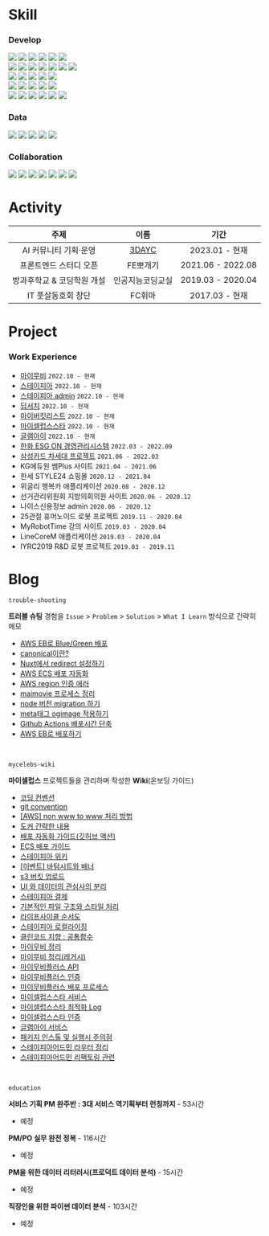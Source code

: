# Skill

### Develop
<div>
  <img src="https://img.shields.io/badge/HTML5-E34F26?style=flat-square&logo=html5&logoColor=white">
  <img src="https://img.shields.io/badge/CSS3-1572B6?style=flat-square&logo=css3&logoColor=white">
  <img src="https://img.shields.io/badge/Sass-CC6699?style=flat-square&logo=sass&logoColor=white">
  <img src="https://img.shields.io/badge/Tailwind CSS-06B6D4?style=flat-square&logo=tailwindcss&logoColor=white">
  <img src="https://img.shields.io/badge/JavaScript-F7DF1E?style=flat-square&logo=javascript&logoColor=black">
  <img src="https://img.shields.io/badge/TypeScript-3178C6?style=flat-square&logo=typescript&logoColor=white">
  
  <br>
  
  <img src="https://img.shields.io/badge/React-61DAFB?style=flat-square&logo=react&logoColor=white">
  <img src="https://img.shields.io/badge/Next.js-000000?style=flat-square&logo=next.js&logoColor=white">
  <img src="https://img.shields.io/badge/Redux-764ABC?style=flat-square&logo=redux&logoColor=white">
  <img src="https://img.shields.io/badge/React Query-FF4154?style=flat-square&logo=reactquery&logoColor=white">
  <img src="https://img.shields.io/badge/Vue.js-4FC08D?style=flat-square&logo=vue.js&logoColor=white">
  <img src="https://img.shields.io/badge/Nuxt.js-00DC82?style=flat-square&logo=nuxt.js&logoColor=white">
  <img src="https://img.shields.io/badge/Vuetify-1867C0?style=flat-square&logo=vuetify&logoColor=white">
  
  <br>
  
  <img src="https://img.shields.io/badge/Webpack-8DD6F9?style=flat-square&logo=webpack&logoColor=white">
  <img src="https://img.shields.io/badge/Vite-000000?style=flat-square&logo=vite&logoColor=white">
  <img src="https://img.shields.io/badge/Jest-C21325?style=flat-square&logo=jest&logoColor=white">
  <img src="https://img.shields.io/badge/Storybook-FF4785?style=flat-square&logo=storybook&logoColor=white">
  <img src="https://img.shields.io/badge/Sentry-362D59?style=flat-square&logo=sentry&logoColor=white">
  
  <br>
  
  <img src="https://img.shields.io/badge/Node.js-339933?style=flat-square&logo=node.js&logoColor=white">
  <img src="https://img.shields.io/badge/Express-646CFF?style=flat-square&logo=express&logoColor=white">
  <img src="https://img.shields.io/badge/Swagger-85EA2D?style=flat-square&logo=swagger&logoColor=white">
  <img src="https://img.shields.io/badge/Postman-FF6C37?style=flat-square&logo=postman&logoColor=white">
  <img src="https://img.shields.io/badge/Docker-2496ED?style=flat-square&logo=docker&logoColor=white">
  
  <br>
  
  <img src="https://img.shields.io/badge/Amazon AWS-232F3E?style=flat-square&logo=amazonaws&logoColor=white">
  <img src="https://img.shields.io/badge/AWS EC2-FF9900?style=flat-square&logo=amazonec2&logoColor=white">
  <img src="https://img.shields.io/badge/AWS S3-569A31?style=flat-square&logo=amazons3&logoColor=white">
  <img src="https://img.shields.io/badge/AWS ECS-FF9900?style=flat-square&logo=amazonecs&logoColor=white">
  <img src="https://img.shields.io/badge/AWS RDS-527FFF?style=flat-square&logo=amazonrds&logoColor=white">
  <img src="https://img.shields.io/badge/AWS Lambda-FF9900?style=flat-square&logo=awslambda&logoColor=white">
</div>

### Data
<div>
  <img src="https://img.shields.io/badge/MySQL-4479A1?style=flat-square&logo=mysql&logoColor=white">
  <img src="https://img.shields.io/badge/Tableau-E97627?style=flat-square&logo=tableau&logoColor=white">
  <img src="https://img.shields.io/badge/Python-3776AB?style=flat-square&logo=python&logoColor=white">
  <img src="https://img.shields.io/badge/Google Analytics-E37400?style=flat-square&logo=googleanalytics&logoColor=white">
  <img src="https://img.shields.io/badge/Google Tag Manager-246FDB?style=flat-square&logo=googletagmanager&logoColor=white">
</div>

### Collaboration
<div>
  <img src="https://img.shields.io/badge/Jira-0052CC?style=flat-square&logo=jira&logoColor=white">
  <img src="https://img.shields.io/badge/Confluence-172B4D?style=flat-square&logo=confluence&logoColor=white">
  <img src="https://img.shields.io/badge/Figma-F24E1E?style=flat-square&logo=figma&logoColor=white">
  <img src="https://img.shields.io/badge/Git-F05032?style=flat-square&logo=git&logoColor=white">
  <img src="https://img.shields.io/badge/GitHub-181717?style=flat-square&logo=github&logoColor=white">
  <img src="https://img.shields.io/badge/Github Actions-2088FF?style=flat-square&logo=githubactions&logoColor=white">
  <img src="https://img.shields.io/badge/Jenkins-D24939?style=flat-square&logo=jenkins&logoColor=white">
</div>

# Activity

|주제|이름|기간|
|:-:|:-:|:-:|
|AI 커뮤니티 기획·운영|[3DAYC](https://linktr.ee/3dayc)|2023.01 - 현재|
|프론트엔드 스터디 오픈|FE뽀개기|2021.06 - 2022.08|
|방과후학교 & 코딩학원 개설|인공지능코딩교실|2019.03 - 2020.04|
|IT 풋살동호회 창단|FC휘마|2017.03 - 현재|

# Project

### Work Experience

+ [마이무비](https://github.com/3dayc/portfolio/tree/main/project/%EB%A7%88%EC%9D%B4%EB%AC%B4%EB%B9%84) `2022.10 - 현재`
+ [스테이피아](https://github.com/3dayc/portfolio/tree/main/project/%EC%8A%A4%ED%85%8C%EC%9D%B4%ED%94%BC%EC%95%84) `2022.10 - 현재`
+ [스테이피아 admin](https://github.com/3dayc/portfolio/tree/main/project/%EC%8A%A4%ED%85%8C%EC%9D%B4%ED%94%BC%EC%95%84%20admin) `2022.10 - 현재`
+ [딥서치](https://github.com/3dayc/portfolio/tree/main/project/%EB%94%A5%EC%84%9C%EC%B9%98) `2022.10 - 현재`
+ [마이버킷리스트](https://github.com/3dayc/portfolio/tree/main/project/%EB%A7%88%EC%9D%B4%EB%B2%84%ED%82%B7%EB%A6%AC%EC%8A%A4%ED%8A%B8) `2022.10 - 현재`
+ [마이셀럽스스타](https://github.com/3dayc/portfolio/tree/main/project/%EB%A7%88%EC%9D%B4%EC%85%80%EB%9F%BD%EC%8A%A4%EC%8A%A4%ED%83%80) `2022.10 - 현재`
+ [글램아이](https://github.com/3dayc/portfolio/tree/main/project/%EA%B8%80%EB%9E%A8%EC%95%84%EC%9D%B4) `2022.10 - 현재`
+ [한화 ESG ON 경영관리시스템](https://github.com/3dayc/portfolio/tree/main/project/%ED%95%9C%ED%99%94%20ESG%20ON%20%EA%B2%BD%EC%98%81%EA%B4%80%EB%A6%AC%EC%8B%9C%EC%8A%A4%ED%85%9C) `2022.03 - 2022.09`
+ [삼성카드 차세대 프로젝트](https://github.com/3dayc/portfolio/tree/main/project/%EC%82%BC%EC%84%B1%EC%B9%B4%EB%93%9C%20%EC%B0%A8%EC%84%B8%EB%8C%80%20%ED%94%84%EB%A1%9C%EC%A0%9D%ED%8A%B8) `2021.06 - 2022.03`
+ KG에듀원 쌤Plus 사이트 `2021.04 - 2021.06`
+ 한세 STYLE24 쇼핑몰 `2020.12 - 2021.04`
+ 위굴리 행복카 애플리케이션 `2020.08 - 2020.12`
+ 선거관리위원회 지방의회의원 사이트 `2020.06 - 2020.12`
+ 나이스신용정보 admin `2020.06 - 2020.12`
+ 25관절 휴머노이드 로봇 프로젝트 `2019.11 - 2020.04`
+ MyRobotTime 강의 사이트 `2019.03 - 2020.04`
+ LineCoreM 애플리케이션 `2019.03 - 2020.04`
+ IYRC2019 R&D 로봇 프로젝트 `2019.03 - 2019.11`

# Blog

```
trouble-shooting
```
**트러블 슈팅** 경험을 `Issue` > `Problem` > `Solution` > `What I Learn` 방식으로 간략히 메모

+ [AWS EB로 Blue/Green 배포](https://github.com/3dayc/blog/blob/main/trouble-shooting/AWS_EB%EB%A1%9C_Blue_Green_%EB%B0%B0%ED%8F%AC.md)
+ [canonical이란?](https://github.com/3dayc/blog/blob/main/trouble-shooting/canonical%EC%9D%B4%EB%9E%80.md)
+ [Nuxt에서 redirect 설정하기](https://github.com/3dayc/blog/blob/main/trouble-shooting/Nuxt%EC%97%90%EC%84%9C_redirect_%EC%84%A4%EC%A0%95%ED%95%98%EA%B8%B0.md)
+ [AWS ECS 배포 자동화](https://github.com/3dayc/blog/blob/main/trouble-shooting/AWS_ECS_%EB%B0%B0%ED%8F%AC_%EC%9E%90%EB%8F%99%ED%99%94.md)
+ [AWS region 인증 에러](https://github.com/3dayc/blog/blob/main/trouble-shooting/AWS_region_%EC%9D%B8%EC%A6%9D_%EC%97%90%EB%9F%AC.md)
+ [maimovie 프로세스 정리](https://github.com/3dayc/blog/blob/main/trouble-shooting/maimovie_%ED%94%84%EB%A1%9C%EC%84%B8%EC%8A%A4_%EC%A0%95%EB%A6%AC.md)
+ [node 버전 migration 하기](https://github.com/3dayc/blog/blob/main/trouble-shooting/node_%EB%B2%84%EC%A0%84_migration_%ED%95%98%EA%B8%B0.md)
+ [meta태그 ogimage 적용하기](https://github.com/3dayc/blog/blob/main/trouble-shooting/meta%ED%83%9C%EA%B7%B8_ogimage_%EC%A0%81%EC%9A%A9%ED%95%98%EA%B8%B0.md)
+ [Github Actions 배포시간 단축](https://github.com/3dayc/blog/blob/main/trouble-shooting/Github_Actions_%EB%B0%B0%ED%8F%AC%EC%8B%9C%EA%B0%84_%EB%8B%A8%EC%B6%95.md)
+ [AWS EB로 배포하기](https://github.com/3dayc/blog/blob/main/trouble-shooting/AWS_EB%EB%A1%9C_%EB%B0%B0%ED%8F%AC%ED%95%98%EA%B8%B0.md)

<br>

```
mycelebs-wiki
```

**마이셀럽스** 프로젝트들을 관리하며 작성한 **Wiki**(온보딩 가이드)

+ [코딩 컨벤션](https://github.com/3dayc/guide/wiki)
+ [git convention](https://github.com/3dayc/blog/blob/main/mycelebs-wiki/git_convention.md)
+ [[AWS] non www to www 처리 방법](https://github.com/3dayc/blog/blob/main/mycelebs-wiki/AWS_non_www_%EC%B2%98%EB%A6%AC%EB%B0%A9%EB%B2%95.md)
+ [도커 간략한 내용](https://github.com/3dayc/blog/blob/main/mycelebs-wiki/%EB%8F%84%EC%BB%A4_%EA%B0%84%EB%9E%B5%ED%95%9C_%EB%82%B4%EC%9A%A9.md)
+ [배포 자동화 가이드(깃허브 액션)](https://github.com/3dayc/blog/blob/main/mycelebs-wiki/%EB%B0%B0%ED%8F%AC_%EC%9E%90%EB%8F%99%ED%99%94_%EA%B0%80%EC%9D%B4%EB%93%9C_%EA%B9%83%ED%97%88%EB%B8%8C%EC%95%A1%EC%85%98.md)
+ [ECS 배포 가이드](https://github.com/3dayc/blog/blob/main/mycelebs-wiki/ECS_%EB%B0%B0%ED%8F%AC_%EA%B0%80%EC%9D%B4%EB%93%9C.md)
+ [스테이피아 위키](https://github.com/3dayc/blog/blob/main/mycelebs-wiki/%EC%8A%A4%ED%85%8C%EC%9D%B4%ED%94%BC%EC%95%84_%EC%9C%84%ED%82%A4.md)
+ [[이벤트] 바텀시트와 배너](https://github.com/3dayc/blog/blob/main/mycelebs-wiki/%EC%9D%B4%EB%B2%A4%ED%8A%B8_%EB%B0%94%ED%85%80%EC%8B%9C%ED%8A%B8%EC%99%80_%EB%B0%B0%EB%84%88.md)
+ [s3 버킷 업로드](https://github.com/3dayc/blog/blob/main/mycelebs-wiki/s3_%EB%B2%84%ED%82%B7_%EC%97%85%EB%A1%9C%EB%93%9C.md)
+ [UI 와 데이터의 관심사의 분리](https://github.com/3dayc/blog/blob/main/mycelebs-wiki/UI%EC%99%80_%EB%8D%B0%EC%9D%B4%ED%84%B0%EC%9D%98_%EA%B4%80%EC%8B%AC%EC%82%AC%EC%9D%98_%EB%B6%84%EB%A6%AC.md)
+ [스테이피아 결제](https://github.com/3dayc/blog/blob/main/mycelebs-wiki/%EC%8A%A4%ED%85%8C%EC%9D%B4%ED%94%BC%EC%95%84_%EA%B2%B0%EC%A0%9C.md)
+ [기본적인 파일 구조와 스타일 처리](https://github.com/3dayc/blog/blob/main/mycelebs-wiki/%EA%B8%B0%EB%B3%B8%EC%A0%81%EC%9D%B8_%ED%8C%8C%EC%9D%BC_%EA%B5%AC%EC%A1%B0%EC%99%80_%EC%8A%A4%ED%83%80%EC%9D%BC_%EC%B2%98%EB%A6%AC.md)
+ [라이프사이클 순서도](https://github.com/3dayc/blog/blob/main/mycelebs-wiki/%EB%9D%BC%EC%9D%B4%ED%94%84%EC%82%AC%EC%9D%B4%ED%81%B4_%EC%88%9C%EC%84%9C%EB%8F%84.md)
+ [스테이피아 로컬라이징](https://github.com/3dayc/blog/blob/main/mycelebs-wiki/%EC%8A%A4%ED%85%8C%EC%9D%B4%ED%94%BC%EC%95%84_%EB%A1%9C%EC%BB%AC%EB%9D%BC%EC%9D%B4%EC%A7%95.md)
+ [클린코드 지향 : 공통함수](https://github.com/3dayc/blog/blob/main/mycelebs-wiki/%ED%81%B4%EB%A6%B0%EC%BD%94%EB%93%9C_%EC%A7%80%ED%96%A5_%EA%B3%B5%ED%86%B5%ED%95%AD%EC%88%98.md)
+ [마이무비 정리](https://github.com/3dayc/blog/blob/main/mycelebs-wiki/maimovie_%EC%A0%95%EB%A6%AC.md)
+ [마이무비 정리(레거시)](https://github.com/3dayc/blog/blob/main/mycelebs-wiki/maimovie_%EC%A0%95%EB%A6%AC_%EB%A0%88%EA%B1%B0%EC%8B%9C.md)
+ [마이무비플러스 API](https://github.com/3dayc/blog/blob/main/mycelebs-wiki/maimovieplus_api.md)
+ [마이무비플러스 인증](https://github.com/3dayc/blog/blob/main/mycelebs-wiki/maimovieplus_%EC%9D%B8%EC%A6%9D.md)
+ [마이무비플러스 배포 프로세스](https://github.com/3dayc/blog/blob/main/mycelebs-wiki/maimovieplus_%EB%B0%B0%ED%8F%AC_%ED%94%84%EB%A1%9C%EC%84%B8%EC%8A%A4.md)
+ [마이셀럽스스타 서비스](https://github.com/3dayc/blog/blob/main/mycelebs-wiki/%EB%A7%88%EC%9D%B4%EC%85%80%EB%9F%BD%EC%8A%A4%EC%8A%A4%ED%83%80_%EC%84%9C%EB%B9%84%EC%8A%A4.md)
+ [마이셀럽스스타 최적화 Log](https://github.com/3dayc/blog/blob/main/mycelebs-wiki/%EB%A7%88%EC%9D%B4%EC%85%80%EB%9F%BD%EC%8A%A4%EC%8A%A4%ED%83%80_%EC%B5%9C%EC%A0%81%ED%99%94_Log.md)
+ [마이셀럽스스타 인증](https://github.com/3dayc/blog/blob/main/mycelebs-wiki/%EB%A7%88%EC%9D%B4%EC%85%80%EB%9F%BD%EC%8A%A4%EC%8A%A4%ED%83%80_%EC%9D%B8%EC%A6%9D.md)
+ [글램아이 서비스](https://github.com/3dayc/blog/blob/main/mycelebs-wiki/glamai_%EC%84%9C%EB%B9%84%EC%8A%A4.md)
+ [패키지 인스톨 및 실행시 주의점](https://github.com/3dayc/blog/blob/main/mycelebs-wiki/%ED%8C%A8%ED%82%A4%EC%A7%80_%EC%9D%B8%EC%8A%A4%ED%86%A8_%EB%B0%8F_%EC%8B%A4%ED%96%89%EC%8B%9C_%EC%A3%BC%EC%9D%98%EC%A0%90.md)
+ [스테이피아어드민 라우터 정리](https://github.com/3dayc/blog/blob/main/mycelebs-wiki/%EC%8A%A4%ED%85%8C%EC%9D%B4%ED%94%BC%EC%95%84%EC%96%B4%EB%93%9C%EB%AF%BC_%EB%9D%BC%EC%9A%B0%ED%84%B0_%EC%A0%95%EB%A6%AC.md)
+ [스테이피아어드민 리팩토링 관련](https://github.com/3dayc/blog/blob/main/mycelebs-wiki/%EC%8A%A4%ED%85%8C%EC%9D%B4%ED%94%BC%EC%95%84%EC%96%B4%EB%93%9C%EB%AF%BC_%EB%A6%AC%ED%8C%A9%ED%86%A0%EB%A7%81_%EA%B4%80%EB%A0%A8.md)

<br>

```
education
```

**서비스 기획 PM 완주반 : 3대 서비스 역기획부터 런칭까지** - 53시간
+ 예정

**PM/PO 실무 완전 정복** - 116시간
+ 예정

**PM을 위한 데이터 리터러시(프로덕트 데이터 분석)** - 15시간
+ 예정

**직장인을 위한 파이썬 데이터 분석** - 103시간
+ 예정
